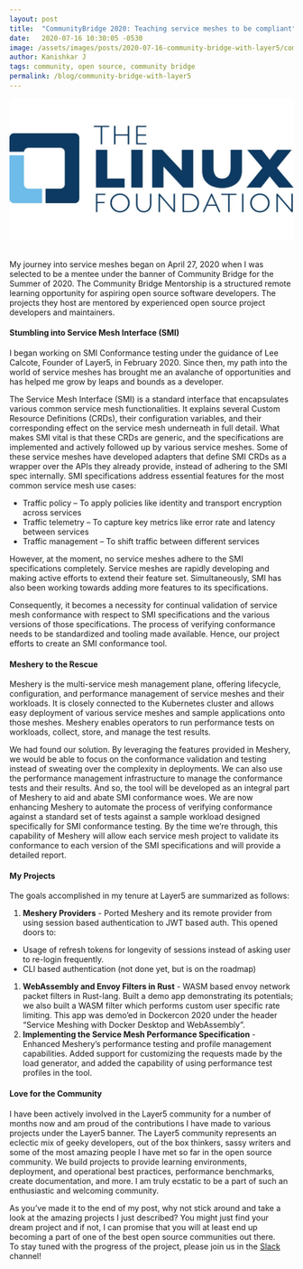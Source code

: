 ```yaml
---
layout: post
title:  "CommunityBridge 2020: Teaching service meshes to be compliant"
date:   2020-07-16 10:30:05 -0530
image: /assets/images/posts/2020-07-16-community-bridge-with-layer5/communitybridge.jpg
author: Kanishkar J
tags: community, open source, community bridge
permalink: /blog/community-bridge-with-layer5
---
```

<img class = "image-left" src = "/assets/images/posts/2020-07-16-community-bridge-with-layer5/cblogo.png">
<br><br>

My journey into service meshes began on April 27, 2020 when I was selected to be a mentee under the banner of Community Bridge for the Summer of 2020. The Community Bridge Mentorship is a structured remote learning opportunity for aspiring open source software developers. The projects they host are mentored by experienced open source project developers and maintainers.

<h4> Stumbling into Service Mesh Interface (SMI) </h4>

I began working on SMI Conformance testing under the guidance of Lee Calcote, Founder of Layer5, in February 2020. Since then, my path into the world of service meshes has brought me an avalanche of opportunities and has helped me grow by leaps and bounds as a developer.

The Service Mesh Interface (SMI) is a standard interface that encapsulates various common service mesh functionalities. It explains several Custom Resource Definitions (CRDs), their configuration variables, and their corresponding effect on the service mesh underneath in full detail. What makes SMI vital is that these CRDs are generic, and the specifications are implemented and actively followed up by various service meshes. Some of these service meshes have developed adapters that define SMI CRDs as a wrapper over the APIs they already provide, instead of adhering to the SMI spec internally. SMI specifications address essential features for the most common service mesh use cases:


- Traffic policy – To apply policies like identity and transport encryption across services
- Traffic telemetry – To capture key metrics like error rate and latency between services
- Traffic management – To shift traffic between different services

However, at the moment, no service meshes adhere to the SMI specifications completely. Service meshes are rapidly developing and making active efforts to extend their feature set. Simultaneously, SMI has also been working towards adding more features to its specifications.

Consequently, it becomes a necessity for continual validation of service mesh conformance with respect to SMI specifications and  the various versions of those specifications. The process of verifying conformance needs to be standardized and tooling made available.  Hence, our project efforts to create an SMI conformance tool.

<h4> Meshery to the Rescue </h4>

Meshery is the multi-service mesh management plane, offering lifecycle, configuration, and performance management of service meshes and their workloads. It is closely connected to the Kubernetes cluster and allows easy deployment of various service meshes and sample applications onto those meshes. Meshery enables operators to run performance tests on workloads, collect, store, and manage the test results.


We had found our solution. By leveraging the features provided in Meshery, we would be able to focus on the conformance validation and testing instead of sweating over the complexity in deployments. We can also use the performance management infrastructure to manage the conformance tests and their results. And so,  the tool will be developed as an integral part of Meshery to aid and abate SMI conformance woes.
We are now enhancing Meshery to automate the process of verifying conformance against a standard set of tests against a sample workload designed specifically for SMI conformance testing. By the time we’re through, this capability of Meshery will allow each service mesh project to validate its conformance to each version of the SMI specifications and will provide a detailed report.

<h4> My Projects </h4>

The goals accomplished in my tenure at Layer5 are summarized as follows:

1. **Meshery Providers** - Ported Meshery and its remote provider from using session based authentication to JWT based auth. This opened doors to:
- Usage of refresh tokens for longevity of sessions instead of asking user to re-login frequently.
- CLI based authentication (not done yet, but is on the roadmap)
1. **WebAssembly and Envoy Filters in Rust** - WASM based envoy network packet filters in Rust-lang. Built a demo app demonstrating its potentials; we also built a  WASM filter which performs custom user specific rate limiting. This app was demo’ed in Dockercon 2020 under the header “Service Meshing with Docker Desktop and WebAssembly”.
1. **Implementing the Service Mesh Performance Specification** - Enhanced Meshery’s performance testing and profile management capabilities. Added support for customizing the requests made by the load generator, and added the capability of using performance test profiles in the tool.

<h4> Love for the Community </h4>

I have been actively involved in the Layer5 community for a number of months now and am proud of the contributions I have made to various projects under the Layer5 banner. The Layer5 community represents an eclectic mix of geeky developers, out of the box thinkers, sassy writers and some of the most amazing people I have met so far in the open source community.  We build projects to provide learning environments, deployment, and operational best practices, performance benchmarks, create documentation, and more. I am truly ecstatic to be a part of such an enthusiastic and welcoming community.<br>

As you’ve made it to the end of my post, why not stick around and take a look at the amazing projects I just described? You might just find your dream project and if not, I can promise that you will at least end up becoming a part of one of the best open source communities out there.<br>
To stay tuned with the progress of the project, please join us in the [Slack](http://slack.layer5.io) channel!
